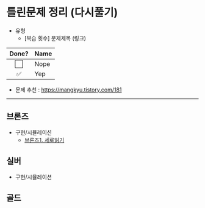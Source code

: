# 틀린문제 정리 (다시풀기)
- 유형
    - [복습 횟수] 문제제목 (링크)

Done? | Name
:---:| ---
⬜️| Nope
✅| Yep

- 문제 추천 : https://mangkyu.tistory.com/181
--- 

## 브론즈

- 구현/시뮬레이션
    - [브론즈1. 세로읽기](https://github.com/jihoGit/Algorithm/blob/main/BOJ/브론즈1.세로읽기.md)

## 실버

- 구현/시뮬레이션

## 골드